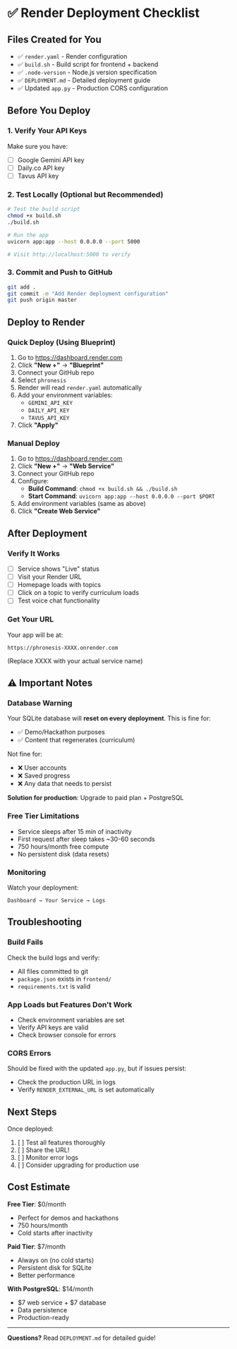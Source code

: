 # ✅ Render Deployment Checklist

## Files Created for You
- ✅ `render.yaml` - Render configuration
- ✅ `build.sh` - Build script for frontend + backend
- ✅ `.node-version` - Node.js version specification
- ✅ `DEPLOYMENT.md` - Detailed deployment guide
- ✅ Updated `app.py` - Production CORS configuration

## Before You Deploy

### 1. Verify Your API Keys
Make sure you have:
- [ ] Google Gemini API key
- [ ] Daily.co API key  
- [ ] Tavus API key

### 2. Test Locally (Optional but Recommended)
```bash
# Test the build script
chmod +x build.sh
./build.sh

# Run the app
uvicorn app:app --host 0.0.0.0 --port 5000

# Visit http://localhost:5000 to verify
```

### 3. Commit and Push to GitHub
```bash
git add .
git commit -m "Add Render deployment configuration"
git push origin master
```

## Deploy to Render

### Quick Deploy (Using Blueprint)
1. Go to https://dashboard.render.com
2. Click **"New +"** → **"Blueprint"**
3. Connect your GitHub repo
4. Select `phronesis`
5. Render will read `render.yaml` automatically
6. Add your environment variables:
   - `GEMINI_API_KEY`
   - `DAILY_API_KEY`
   - `TAVUS_API_KEY`
7. Click **"Apply"**

### Manual Deploy
1. Go to https://dashboard.render.com
2. Click **"New +"** → **"Web Service"**
3. Connect your GitHub repo
4. Configure:
   - **Build Command**: `chmod +x build.sh && ./build.sh`
   - **Start Command**: `uvicorn app:app --host 0.0.0.0 --port $PORT`
5. Add environment variables (same as above)
6. Click **"Create Web Service"**

## After Deployment

### Verify It Works
- [ ] Service shows "Live" status
- [ ] Visit your Render URL
- [ ] Homepage loads with topics
- [ ] Click on a topic to verify curriculum loads
- [ ] Test voice chat functionality

### Get Your URL
Your app will be at:
```
https://phronesis-XXXX.onrender.com
```
(Replace XXXX with your actual service name)

## ⚠️ Important Notes

### Database Warning
Your SQLite database will **reset on every deployment**. This is fine for:
- ✅ Demo/Hackathon purposes
- ✅ Content that regenerates (curriculum)

Not fine for:
- ❌ User accounts
- ❌ Saved progress
- ❌ Any data that needs to persist

**Solution for production**: Upgrade to paid plan + PostgreSQL

### Free Tier Limitations
- Service sleeps after 15 min of inactivity
- First request after sleep takes ~30-60 seconds
- 750 hours/month free compute
- No persistent disk (data resets)

### Monitoring
Watch your deployment:
```
Dashboard → Your Service → Logs
```

## Troubleshooting

### Build Fails
Check the build logs and verify:
- All files committed to git
- `package.json` exists in `frontend/`
- `requirements.txt` is valid

### App Loads but Features Don't Work
- Check environment variables are set
- Verify API keys are valid
- Check browser console for errors

### CORS Errors
Should be fixed with the updated `app.py`, but if issues persist:
- Check the production URL in logs
- Verify `RENDER_EXTERNAL_URL` is set automatically

## Next Steps

Once deployed:
1. [ ] Test all features thoroughly
2. [ ] Share the URL!
3. [ ] Monitor error logs
4. [ ] Consider upgrading for production use

## Cost Estimate

**Free Tier**: $0/month
- Perfect for demos and hackathons
- 750 hours/month
- Cold starts after inactivity

**Paid Tier**: $7/month
- Always on (no cold starts)
- Persistent disk for SQLite
- Better performance

**With PostgreSQL**: $14/month
- $7 web service + $7 database
- Data persistence
- Production-ready

---

**Questions?** Read `DEPLOYMENT.md` for detailed guide!

